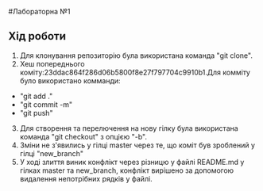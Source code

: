 ﻿#Лабораторна №1

## Хід роботи
1. Для клонування репозиторію була використана команда "git clone".
2. Хеш попереднього коміту:23ddac864f286d06b5800f8e27f797704c9910b1.Для комміту було використано комманди: 
* "git add ."
* "git commit -m"
* "git push"
3. Для створення та перелючення на нову гілку була використана команда "git checkout" з опцією "-b".
4. Зміни не з'явились у гілці master через те, що коміт був зроблений у гілці "new_branch"
5. У ході злиття виник конфлікт через різницю у файлі README.md у гілках master та new_branch, конфлікт вирішено за допомогою видалення непотрібних рядків у файлі.